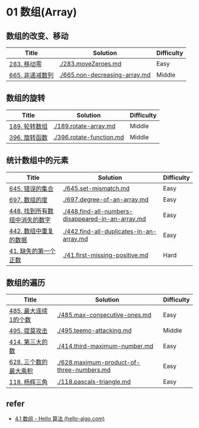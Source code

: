 # 01 数组(Array)

## 数组的改变、移动

| Title | Solution | Difficulty |
|-------|----------|------------|
|[283. 移动零](https://leetcode-cn.com/problems/move-zeroes/)|[./283.moveZeroes.md](./283.moveZeroes.md) |Easy|
|[665. 非递减数列](https://leetcode.cn/problems/non-decreasing-array/)|[./665.non-decreasing-array.md](./665.non-decreasing-array.md) |Middle|

## 数组的旋转

| Title | Solution | Difficulty |
|-------|----------|------------|
|[189. 轮转数组](https://leetcode.cn/problems/rotate-array/)|[./189.rotate-array.md](./189.rotate-array.md) |Middle|
|[396. 旋转函数](https://leetcode-cn.com/problems/rotate-function/)|[./396.rotate-function.md](./396.rotate-function.md) |Middle|

## 统计数组中的元素

| Title | Solution | Difficulty |
|-------|----------|------------|
| [645. 错误的集合](https://leetcode-cn.com/problems/set-mismatch/)|[./645.set-mismatch.md](./645.set-mismatch.md) |Easy|
| [697. 数组的度](https://leetcode-cn.com/problems/degree-of-an-array/)|[./697.degree-of-an-array.md](./697.degree-of-an-array.md) |Easy|
| [448. 找到所有数组中消失的数字](https://leetcode-cn.com/problems/find-all-numbers-disappeared-in-an-array/)|[./448.find-all-numbers-disappeared-in-an-array.md](./448.find-all-numbers-disappeared-in-an-array.md) |Easy|
| [442. 数组中重复的数据](https://leetcode-cn.com/problems/find-all-duplicates-in-an-array/)|[./442.find-all-duplicates-in-an-array.md](./442.find-all-duplicates-in-an-array.md) |Easy|
| [41. 缺失的第一个正数](https://leetcode-cn.com/problems/first-missing-positive/)|[./41.first-missing-positive.md](./41.first-missing-positive.md) |Hard|

## 数组的遍历

| Title | Solution | Difficulty |
|-------|----------|------------|
| [485. 最大连续1的个数](https://leetcode-cn.com/problems/max-consecutive-ones/)|[./485.max-consecutive-ones.md](./485.max-consecutive-ones.md) |Easy|
| [495. 提莫攻击](https://leetcode-cn.com/problems/teemo-attacking/)|[./495.teemo-attacking.md](./495.teemo-attacking.md) |Middle|
| [414. 第三大的数](https://leetcode-cn.com/problems/third-maximum-number/)|[./414.third-maximum-number.md](./414.third-maximum-number.md) |Easy|
| [628. 三个数的最大乘积](https://leetcode-cn.com/problems/maximum-product-of-three-numbers/)|[./628.maximum-product-of-three-numbers.md](./628.maximum-product-of-three-numbers.md) |Easy|
| [118. 杨辉三角](https://leetcode-cn.com/problems/pascals-triangle/)|[./118.pascals-triangle.md](./118.pascals-triangle.md) |Easy|

## refer

- [4.1  数组 - Hello 算法 (hello-algo.com)](https://www.hello-algo.com/chapter_array_and_linkedlist/array/#5)
